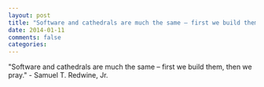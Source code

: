 ```yaml
---
layout: post
title: "Software and cathedrals are much the same – first we build them, then we pray."
date: 2014-01-11
comments: false
categories: 
---
```


<span class='quote'>"Software and cathedrals are much the same – first we build them, then we pray."</span>
<span class='by'>- Samuel T. Redwine, Jr.</span>
